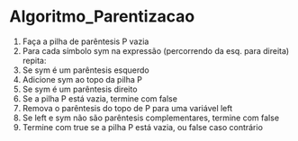 # Algoritmo_Parentizacao

1. Faça a pilha de parêntesis P vazia
2. Para cada símbolo sym na expressão (percorrendo da esq. para direita)
repita:
3. Se sym é um parêntesis esquerdo
4. Adicione sym ao topo da pilha P
5. Se sym é um parêntesis direito
6. Se a pilha P está vazia, termine com false
7. Remova o parêntesis do topo de P para uma variável left
8. Se left e sym não são parêntesis complementares, termine
com false
9. Termine com true se a pilha P está vazia, ou false caso contrário
